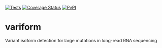 [![Tests](https://github.com/openvax/variform/actions/workflows/tests.yml/badge.svg)](https://github.com/openvax/variform/actions/workflows/tests.yml)
[![Coverage Status](https://coveralls.io/repos/github/openvax/variform/badge.svg?branch=main)](https://coveralls.io/github/openvax/variform?branch=main)
<a href="https://pypi.python.org/pypi/variform/">
<img src="https://img.shields.io/pypi/v/variform.svg?maxAge=1000" alt="PyPI" />
</a>

# variform
Variant isoform detection for large mutations in long-read RNA sequencing
